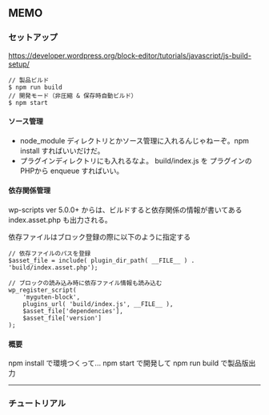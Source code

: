 
## MEMO

### セットアップ

https://developer.wordpress.org/block-editor/tutorials/javascript/js-build-setup/

```
// 製品ビルド
$ npm run build
// 開発モード（非圧縮 & 保存時自動ビルド）
$ npm start
```

#### ソース管理

* node_module ディレクトリとかソース管理に入れるんじゃねーぞ。npm install すればいいだけだ。
* プラグインディレクトリにも入れるなよ。 build/index.js を プラグインのPHPから enqueue すればいい。

#### 依存関係管理

wp-scripts ver 5.0.0+ からは、ビルドすると依存関係の情報が書いてある index.asset.php も出力される。

依存ファイルはブロック登録の際に以下のように指定する

```
// 依存ファイルのパスを登録
$asset_file = include( plugin_dir_path( __FILE__ ) . 'build/index.asset.php');

// ブロックの読み込み時に依存ファイル情報も読み込む
wp_register_script(
    'myguten-block',
    plugins_url( 'build/index.js', __FILE__ ),
    $asset_file['dependencies'],
    $asset_file['version']
);
```

#### 概要

npm install で環境つくって...
npm start で開発して
npm run build で製品版出力

---

### チュートリアル
